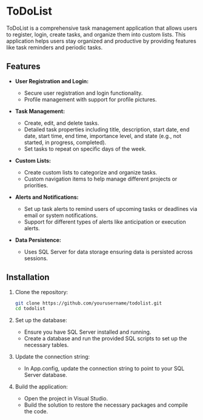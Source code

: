 # ToDoList

ToDoList is a comprehensive task management application that allows users to register, login, create tasks, and organize them into custom lists. This application helps users stay organized and productive by providing features like task reminders and periodic tasks.

## Features

- **User Registration and Login:**
  - Secure user registration and login functionality.
  - Profile management with support for profile pictures.

- **Task Management:**
  - Create, edit, and delete tasks.
  - Detailed task properties including title, description, start date, end date, start time, end time, importance level, and state (e.g., not started, in progress, completed).
  - Set tasks to repeat on specific days of the week.

- **Custom Lists:**
  - Create custom lists to categorize and organize tasks.
  - Custom navigation items to help manage different projects or priorities.

- **Alerts and Notifications:**
  - Set up task alerts to remind users of upcoming tasks or deadlines via email or system notifications.
  - Support for different types of alerts like anticipation or execution alerts.

- **Data Persistence:**
  - Uses SQL Server for data storage ensuring data is persisted across sessions.

## Installation

1. Clone the repository:
   ```bash
   git clone https://github.com/yourusername/todolist.git
   cd todolist

2. Set up the database:
   - Ensure you have SQL Server installed and running.
   - Create a database and run the provided SQL scripts to set up the necessary tables.

3. Update the connection string:
   - In App.config, update the connection string to point to your SQL Server database.

4. Build the application:
   - Open the project in Visual Studio.
   - Build the solution to restore the necessary packages and compile the code.

